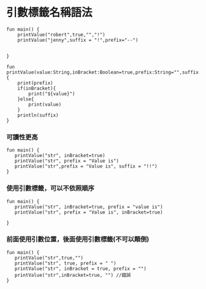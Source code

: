 # 引數標籤名稱語法

	fun main() {
	    printValue("robert",true,"","!")
	    printValue("jenny",suffix = "!",prefix="--")
	    
	    
	}
	
	fun printValue(value:String,inBracket:Boolean=true,prefix:String="",suffix:String=""){
	    print(prefix)
	    if(inBracket){
	        print("${value}")
	    }else{
	        print(value)
	    }
	    println(suffix)
	}

### 可讀性更高
	fun main() {
	   printValue("str", inBracket=true)
	   printValue("str", prefix = "Value is")
	   printValue("str",prefix = "Value is", suffix = "!!")    
	}
	
### 使用引數標籤，可以不依照順序
	fun main() {
	   printValue("str", inBracket=true, prefix = "value is")
	   printValue("str", prefix = "Value is", inBracket=true)  
	    
	}
	
### 前面使用引數位置，後面使用引數標籤(不可以顛倒)
	fun main() {
	   printValue("str",true,"")
	   printValue("str", true, prefix = " ")
	   printValue("str", inBracket = true, prefix = "")
	   printValue("str",inBracket=true, "") //錯誤	    
	}
